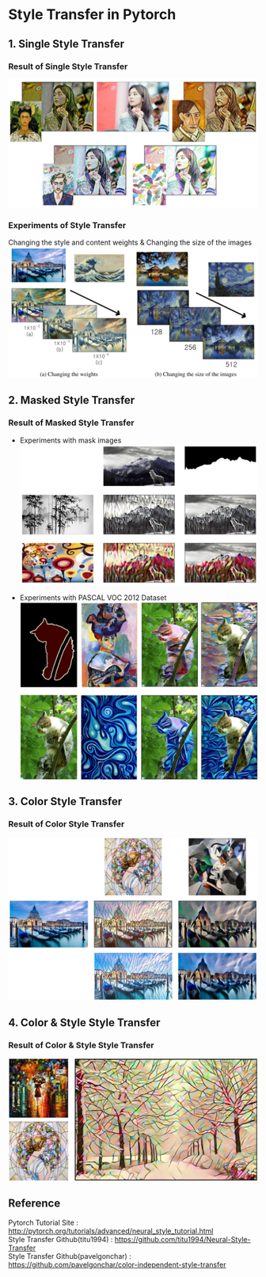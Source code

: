 # Style Transfer in Pytorch


## 1. Single Style Transfer
### Result of Single Style Transfer
![Single Style Transfer](result/image1.png)

### Experiments of Style Transfer
Changing the style and content weights & Changing the size of the images
![Experiments Style Tranfer](result/image2.png)


## 2. Masked Style Transfer
### Result of Masked Style Transfer
- Experiments with mask images
![Masked Style Transfer](result/image3.png)

- Experiments with PASCAL VOC 2012 Dataset
![PASCAL Style Transfer](result/image4.png)


## 3. Color Style Transfer
### Result of Color Style Transfer
![Color Style Transfer](result/image5.png)


## 4. Color & Style Style Transfer
### Result of Color & Style Style Transfer
![Color & Style Style Transfer](result/image6.png)


## Reference
Pytorch Tutorial Site : http://pytorch.org/tutorials/advanced/neural_style_tutorial.html <br>
Style Transfer Github(titu1994) : https://github.com/titu1994/Neural-Style-Transfer <br>
Style Transfer Github(pavelgonchar) : https://github.com/pavelgonchar/color-independent-style-transfer <br>
